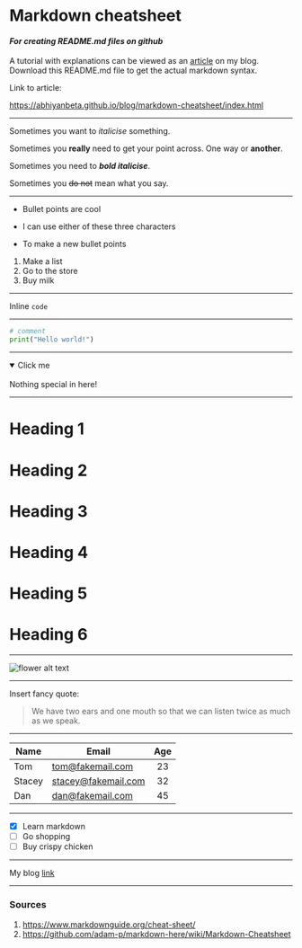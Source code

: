 
# Markdown cheatsheet
#### _For creating README.md files on github_
A tutorial with explanations can be viewed as an [article](https://abhiyanbeta.github.io/blog/markdown-cheatsheet/index.html) on my blog. Download this README.md file to get the actual markdown syntax.

Link to article:

https://abhiyanbeta.github.io/blog/markdown-cheatsheet/index.html

***
Sometimes you want to _italicise_ something.

Sometimes you **really** need to get your point across.
One way or __another__.

Sometimes you need to **_bold italicise_**.

Sometimes you ~~do not~~ mean what you say.

***

* Bullet points are cool
+ I can use either of these three characters
- To make a new bullet points

1. Make a list
1. Go to the store
1. Buy milk

***

Inline `code`

***

```python
# comment
print("Hello world!")
```

***

<details open>
<summary>Click me</summary>
<br>
Nothing special in here!
</details>

***

# Heading 1
# Heading 2
# Heading 3
# Heading 4
# Heading 5
# Heading 6

***

![flower alt text](https://user-images.githubusercontent.com/57075221/85233503-c9fbaa00-b3fe-11ea-94cb-ab0edb92dd86.jpg)

***

Insert fancy quote:

> We have two ears and one mouth so that we can listen twice as much as we speak.

***

| Name    | Email              | Age   |
|---------|--------------------|:-----:|
| Tom     | tom@fakemail.com   | 23    |
| Stacey  | stacey@fakemail.com| 32    |
| Dan     | dan@fakemail.com   | 45    |

***

- [x] Learn markdown
- [ ] Go shopping
- [ ] Buy crispy chicken

***

My blog [link](https://abhiyanbeta.github.io/blog/)

***

### Sources

1. https://www.markdownguide.org/cheat-sheet/
1. https://github.com/adam-p/markdown-here/wiki/Markdown-Cheatsheet
